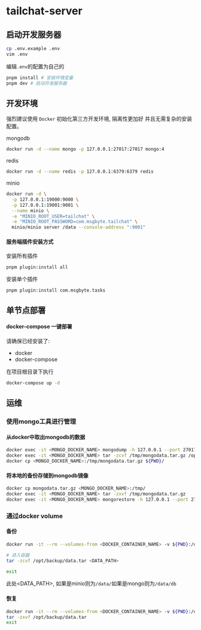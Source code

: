 # tailchat-server

## 启动开发服务器

```bash
cp .env.example .env
vim .env
```

编辑`.env`的配置为自己的

```bash
pnpm install # 安装环境变量
pnpm dev # 启动开发服务器
```

## 开发环境

强烈建议使用 `Docker` 初始化第三方开发环境, 隔离性更加好 并且无需复杂的安装配置。

mongodb
```bash
docker run -d --name mongo -p 127.0.0.1:27017:27017 mongo:4
```

redis
```bash
docker run -d --name redis -p 127.0.0.1:6379:6379 redis
```

minio
```bash
docker run -d \
  -p 127.0.0.1:19000:9000 \
  -p 127.0.0.1:19001:9001 \
  --name minio \
  -e "MINIO_ROOT_USER=tailchat" \
  -e "MINIO_ROOT_PASSWORD=com.msgbyte.tailchat" \
  minio/minio server /data --console-address ":9001"
```

#### 服务端插件安装方式

安装所有插件
```
pnpm plugin:install all
```

安装单个插件
```
pnpm plugin:install com.msgbyte.tasks
```

## 单节点部署

#### docker-compose 一键部署

请确保已经安装了:
- docker
- docker-compose


在项目根目录下执行
```bash
docker-compose up -d
```

## 运维

### 使用mongo工具进行管理

#### 从docker中取出mongodb的数据

```bash
docker exec -it <MONGO_DOCKER_NAME> mongodump -h 127.0.0.1 --port 27017 -d <MONGO_COLLECTION_NAME> -o /opt/backup/
docker exec -it <MONGO_DOCKER_NAME> tar -zcvf /tmp/mongodata.tar.gz /opt/backup/<MONGO_COLLECTION_NAME>
docker cp <MONGO_DOCKER_NAME>:/tmp/mongodata.tar.gz ${PWD}/
```

#### 将本地的备份存储到mongodb镜像

```bash
docker cp mongodata.tar.gz <MONGO_DOCKER_NAME>:/tmp/
docker exec -it <MONGO_DOCKER_NAME> tar -zxvf /tmp/mongodata.tar.gz
docker exec -it <MONGO_DOCKER_NAME> mongorestore -h 127.0.0.1 --port 27017 -d <MONGO_COLLECTION_NAME> /opt/backup/<MONGO_COLLECTION_NAME>
```

### 通过docker volume

#### 备份
```bash
docker run -it --rm --volumes-from <DOCKER_CONTAINER_NAME> -v ${PWD}:/opt/backup --name export busybox sh

# 进入容器
tar -zcvf /opt/backup/data.tar <DATA_PATH>

exit
```
此处<DATA_PATH>, 如果是minio则为`/data/`如果是mongo则为`/data/db`

#### 恢复
```bash
docker run -it --rm --volumes-from <DOCKER_CONTAINER_NAME> -v ${PWD}:/opt/backup --name importer busybox sh
tar -zxvf /opt/backup/data.tar
exit
```
